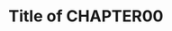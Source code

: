 # Title of CHAPTER00

<!-- START revision history -->
<!-- END revision history -->

<!-- START toc -->
<!-- END toc -->
